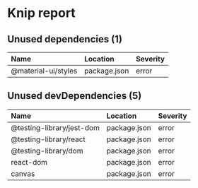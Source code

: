# Knip report

## Unused dependencies (1)

| Name                | Location     | Severity |
| :------------------ | :----------- | :------- |
| @material-ui/styles | package.json | error    |

## Unused devDependencies (5)

| Name                      | Location     | Severity |
| :------------------------ | :----------- | :------- |
| @testing-library/jest-dom | package.json | error    |
| @testing-library/react    | package.json | error    |
| @testing-library/dom      | package.json | error    |
| react-dom                 | package.json | error    |
| canvas                    | package.json | error    |

